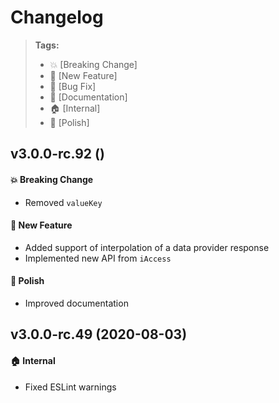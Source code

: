 Changelog
=========

> **Tags:**
> - :boom:       [Breaking Change]
> - :rocket:     [New Feature]
> - :bug:        [Bug Fix]
> - :memo:       [Documentation]
> - :house:      [Internal]
> - :nail_care:  [Polish]

## v3.0.0-rc.92 ()

#### :boom: Breaking Change

* Removed `valueKey`

#### :rocket: New Feature

* Added support of interpolation of a data provider response
* Implemented new API from `iAccess`

#### :nail_care: Polish

* Improved documentation

## v3.0.0-rc.49 (2020-08-03)

#### :house: Internal

* Fixed ESLint warnings
